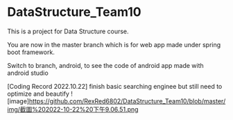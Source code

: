 # DataStructure_Team10

This is a project for Data Structure course.

You are now in the master branch which is for web app made under spring boot framework.

Switch to branch, android, to see the code of android app made with android studio

[Coding Record 2022.10.22]
finish basic searching enginee but still need to optimize and beautify
![image]https://github.com/RexRed6802/DataStructure_Team10/blob/master/img/截圖%202022-10-22%20下午9.06.51.png
